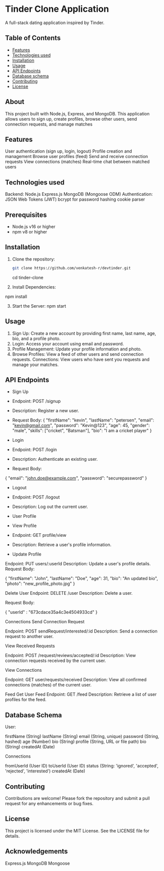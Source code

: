 # Tinder Clone Application

A full-stack dating application inspired by Tinder.

## Table of Contents

- [Features](#features)
- [Technologies used](#technologiesused)
- [Installation](#installation)
- [Usage](#usage)
- [API Endpoints](#apiendpoints)
- [Database schema](#databaseschema)
- [Contributing](#contributing)
- [License](#license)

## About

This project built with Node.js, Express, and MongoDB. This application allows users to sign up, create profiles, browse other users, send connection requests, and manage matches

## Features

User authentication (sign up, login, logout)
Profile creation and management
Browse user profiles (feed)
Send and receive connection requests
View connections (matches)
Real-time chat between matched users

## Technologies used

Backend:
Node.js
Express.js
MongoDB (Mongoose ODM)
Authentication:
JSON Web Tokens (JWT)
bcrypt for password hashing
cookie parser

## Prerequisites

- Node.js v16 or higher
- npm v8 or higher

## Installation

1. Clone the repository:

   ```bash
   git clone https://github.com/venkatesh-r/devtinder.git
   ```

   cd tinder-clone

2. Install Dependencies:

npm install

3. Start the Server:
   npm start

## Usage

1. Sign Up: Create a new account by providing first name, last name, age, bio, and a profile photo.
2. Login: Access your account using email and password.
3. Profile Management: Update your profile information and photo.
4. Browse Profiles: View a feed of other users and send connection requests.
   Connections: View users who have sent you requests and manage your matches.

## API Endpoints

- Sign Up

- Endpoint: POST /signup
- Description: Register a new user.
- Request Body:
  {
  "firstName": "kevin",
  "lastName": "petersen",
  "email": "kevin@gmail.com",
  "password": "Kevin@123",
  "age": 45,
  "gender": "male",
  "skills": ["cricket", "Batsman"],
  "bio": "I am a cricket player"
  }

- Login

- Endpoint: POST /login
- Description: Authenticate an existing user.
- Request Body:

{
"email": "john.doe@example.com",
"password": "securepassword"
}

- Logout

- Endpoint: POST /logout
- Description: Log out the current user.

- User Profile

- View Profile
- Endpoint: GET profile/view
- Description: Retrieve a user's profile information.
- Update Profile

Endpoint: PUT users/:userId
Description: Update a user's profile details.
Request Body:

{
"firstName": "John",
"lastName": "Doe",
"age": 31,
"bio": "An updated bio",
"photo": "new_profile_photo.jpg"
}

Delete User
Endpoint: DELETE /user
Description: Delete a user.

Request Body:

{
"userId" : "673cdace35a4c3e4504933cd"
}

Connections
Send Connection Request

Endpoint: POST sendRequest/interested/:id
Description: Send a connection request to another user.

View Received Requests

Endpoint: POST /request/reviews/accepted/:id
Description: View connection requests received by the current user.

View Connections

Endpoint: GET user/requests/received
Description: View all confirmed connections (matches) of the current user.

Feed
Get User Feed
Endpoint: GET /feed
Description: Retrieve a list of user profiles for the feed.

## Database Schema

User:

firstName (String)
lastName (String)
email (String, unique)
password (String, hashed)
age (Number)
bio (String)
profile (String, URL or file path)
bio (String)
createdAt (Date)

Connections

fromUserId (User ID)
toUserId (User ID)
status (String: 'ignored', 'accepted', 'rejected', 'interested')
createdAt (Date)

## Contributing

Contributions are welcome! Please fork the repository and submit a pull request for any enhancements or bug fixes.

## License

This project is licensed under the MIT License. See the LICENSE file for details.

## Acknowledgements

Express.js
MongoDB
Mongoose
